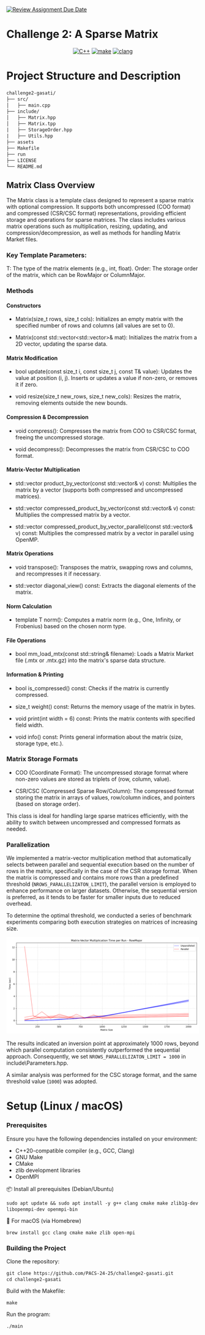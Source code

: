 [![Review Assignment Due Date](https://classroom.github.com/assets/deadline-readme-button-22041afd0340ce965d47ae6ef1cefeee28c7c493a6346c4f15d667ab976d596c.svg)](https://classroom.github.com/a/HlQKP7Zu)
# Challenge 2: A Sparse Matrix
<p align="center">
  <a href="https://img.shields.io/badge/C%2B%2B-20-blue"><img src="https://img.shields.io/badge/C%2B%2B-20-blue" alt="C++"></a>
  <a href="https://img.shields.io/badge/GNU Make-3.27.6-blue"><img src="https://img.shields.io/badge/GNU Make-4.3-blue" alt="make"></a>
  <a href="https://img.shields.io/badge/clang-18.1.3-blue"><img src="https://img.shields.io/badge/clang-18.1.3-blue" alt="clang"></a>
</p>


# Project Structure and Description
```
challenge2-gasati/
├── src/
│   ├── main.cpp
├── include/
│   ├── Matrix.hpp
│   ├── Matrix.tpp
|   ├── StorageOrder.hpp
|   ├── Utils.hpp
├── assets
├── Makefile
├── run
├── LICENSE
└── README.md
```
## Matrix Class Overview
The Matrix class is a template class designed to represent a sparse matrix with optional compression. It supports both uncompressed (COO format) and compressed (CSR/CSC format) representations, providing efficient storage and operations for sparse matrices. The class includes various matrix operations such as multiplication, resizing, updating, and compression/decompression, as well as methods for handling Matrix Market files.

### Key Template Parameters:
T: The type of the matrix elements (e.g., int, float).
Order: The storage order of the matrix, which can be RowMajor or ColumnMajor.

### Methods
#### Constructors

- Matrix(size_t rows, size_t cols): Initializes an empty matrix with the specified number of rows and columns (all values are set to 0).

- Matrix(const std::vector<std::vector<T>>& mat): Initializes the matrix from a 2D vector, updating the sparse data.

#### Matrix Modification

- bool update(const size_t i, const size_t j, const T& value): Updates the value at position (i, j). Inserts or updates a value if non-zero, or removes it if zero.

- void resize(size_t new_rows, size_t new_cols): Resizes the matrix, removing elements outside the new bounds.

#### Compression & Decompression

- void compress(): Compresses the matrix from COO to CSR/CSC format, freeing the uncompressed storage.

- void decompress(): Decompresses the matrix from CSR/CSC to COO format.

#### Matrix-Vector Multiplication

- std::vector<T> product_by_vector(const std::vector<T>& v) const: Multiplies the matrix by a vector (supports both compressed and uncompressed matrices).

- std::vector<T> compressed_product_by_vector(const std::vector<T>& v) const: Multiplies the compressed matrix by a vector.

- std::vector<T> compressed_product_by_vector_parallel(const std::vector<T>& v) const: Multiplies the compressed matrix by a vector in parallel using OpenMP.

#### Matrix Operations

- void transpose(): Transposes the matrix, swapping rows and columns, and recompresses it if necessary.

- std::vector<T> diagonal_view() const: Extracts the diagonal elements of the matrix.

#### Norm Calculation

- template<NormType norm_type> T norm(): Computes a matrix norm (e.g., One, Infinity, or Frobenius) based on the chosen norm type.

#### File Operations

- bool mm_load_mtx(const std::string& filename): Loads a Matrix Market file (.mtx or .mtx.gz) into the matrix's sparse data structure.

#### Information & Printing

- bool is_compressed() const: Checks if the matrix is currently compressed.

- size_t weight() const: Returns the memory usage of the matrix in bytes.

- void print(int width = 6) const: Prints the matrix contents with specified field width.

- void info() const: Prints general information about the matrix (size, storage type, etc.).

### Matrix Storage Formats
- COO (Coordinate Format): The uncompressed storage format where non-zero values are stored as triplets of (row, column, value).

- CSR/CSC (Compressed Sparse Row/Column): The compressed format storing the matrix in arrays of values, row/column indices, and pointers (based on storage order).

This class is ideal for handling large sparse matrices efficiently, with the ability to switch between uncompressed and compressed formats as needed.
### Parallelization
We implemented a matrix-vector multiplication method that automatically selects between parallel and sequential execution based on the number of rows in the matrix, specifically in the case of the CSR storage format. When the matrix is compressed and contains more rows than a predefined threshold (```NROWS_PARALLELIZATON_LIMIT```), the parallel version is employed to enhance performance on larger datasets. Otherwise, the sequential version is preferred, as it tends to be faster for smaller inputs due to reduced overhead.

To determine the optimal threshold, we conducted a series of benchmark experiments comparing both execution strategies on matrices of increasing size.

![parallel_vs_unparalleled_rowmajor](./assets/parallel_vs_unparallel_RowMajor.png)

The results indicated an inversion point at approximately 1000 rows, beyond which parallel computation consistently outperformed the sequential approach. Consequently, we set ```NROWS_PARALLELIZATON_LIMIT = 1000``` in include\Parameters.hpp.

A similar analysis was performed for the CSC storage format, and the same threshold value (```1000```) was adopted.


# Setup (Linux / macOS)
### Prerequisites
Ensure you have the following dependencies installed on your environment:
- C++20-compatible compiler (e.g., GCC, Clang)
- GNU Make
- CMake
- zlib development libraries
- OpenMPI

📦 Install all prerequisites (Debian/Ubuntu)
```
sudo apt update && sudo apt install -y g++ clang cmake make zlib1g-dev libopenmpi-dev openmpi-bin
```
🍎 For macOS (via Homebrew)
```
brew install gcc clang cmake make zlib open-mpi
```

### Building the Project
Clone the repository:
``` 
git clone https://github.com/PACS-24-25/challenge2-gasati.git
cd challenge2-gasati
```
Build with the Makefile:
```
make
```
Run the program:
```
./main
```
